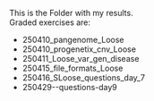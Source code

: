 This is the Folder with my results. </br>
Graded exercises are:
* 250410_pangenome_Loose
* 250410_progenetix_cnv_Loose
* 250411_Loose_var_gen_disease
* 250415_file_formats_Loose
* 250416_SLoose_questions_day_7
* 250429--questions-day9
